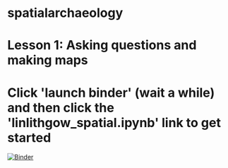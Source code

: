 # spatialarchaeology

# Lesson 1: Asking questions and making maps
# Click 'launch binder' (wait a while) and then click the 'linlithgow_spatial.ipynb' link to get started
[![Binder](https://mybinder.org/badge.svg)](https://mybinder.org/v2/gh/ropitz/spatialarchaeology/master)

